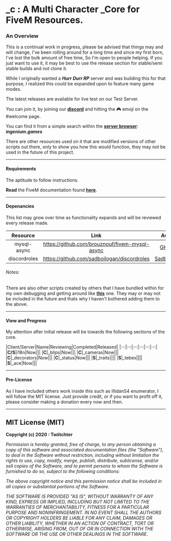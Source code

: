 # _c : A Multi Character _Core for FiveM Resources. 
### An Overview
This is a continual work in progress, please be advised that things 
may and will change, I've been rolling around for a long time and since my first born, I've lost the bulk amount of free time, So I'm open to people helping.
If you just want to use it, it may be best to use the release section for stable/semi stable builds and not clone it.

While I originally wanted a ***Hurr Durr RP*** server and was building this for that purpose, I realized this could be expanded upon to feature many game modes.

The latest releases are available for live test on our Test Server.

You can join it, by joining our **[discord](https://discord.gg/988ERxVF2t)** and hitting the :video_game: 
emoji on the #welcome page.

You can find it from a simple search within the **[server browser](https://servers.fivem.net/)**: ***ingenium.games***

There are other resources used on it that are modified versions of other scripts out there, only to show you how this would function, they may not be used in the future of this project.

-----
#### Requirements

The aptitude to follow instructions.

**Read** the FiveM documentation found **[here](https://docs.fivem.net/docs/)**.

-----

#### Depenancies

This list may grow over time as functionality expands and will be reviewed every release made.

|Resource|Link|Author| 	
|:-:|:-:|:-:|
|mysql-async|<https://github.com/brouznouf/fivem-mysql-async>|[GHMatti](https://github.com/GHMatti)|
|discordroles|<https://github.com/sadboilogan/discordroles>|[Sadboilogan](https://github.com/sadboilogan)|

###### Notes:
There are also other scripts created by others that I have bundled within for my own debugging and getting around like **[this](https://forum.cfx.re/t/a-noclip-but-it-doesnt-suck-like-all-others/794491)** one.
They may or may not be included in the future and thats why I haven't bothered adding them to the above.

-----

#### View and Progress

My attention after initial release will be towards the following sections of the core.

|Client/Server|Name|Reviewing|Completed|Released|
|:-:|:-:|:-:|:-:|:-:|:-:|
|**C/S**|i18n|Now|||
|**C**|_blips|Now|||
|**C**|_cameras|Now|||
|**C**|_decorators|Now|||
|**C**|_status|Now|||
|**S**|_traits||||
|**S**|_tebex||||
|**S**|_ace|Now|||

-----

#### Pre-License

As I have included others work inside this such as IllidanS4 enumerator, I will follow the MIT license. 
Just provide credit, or if you want to profit off it, please consider making a donation every now and then.



-----

## MIT License (MIT)

**Copyright (c) 2020 : Twiitchter**

*Permission is hereby granted, free of charge, to any person obtaining a copy of this software and associated documentation files (the "Software"), to deal in the Software without restriction, including without limitation the rights to use, copy, modify, merge, publish, distribute, sublicense, and/or sell copies of the Software, and to permit persons to whom the Software is furnished to do so, subject to the following conditions:*

*The above copyright notice and this permission notice shall be included in all copies or substantial portions of the Software.*

*THE SOFTWARE IS PROVIDED "AS IS", WITHOUT WARRANTY OF ANY KIND, EXPRESS OR IMPLIED, INCLUDING BUT NOT LIMITED TO THE WARRANTIES OF MERCHANTABILITY, FITNESS FOR A PARTICULAR PURPOSE AND NONINFRINGEMENT. IN NO EVENT SHALL THE AUTHORS OR COPYRIGHT HOLDERS BE LIABLE FOR ANY CLAIM, DAMAGES OR OTHER LIABILITY, WHETHER IN AN ACTION OF CONTRACT, TORT OR OTHERWISE, ARISING FROM, OUT OF OR IN CONNECTION WITH THE SOFTWARE OR THE USE OR OTHER DEALINGS IN THE SOFTWARE.*